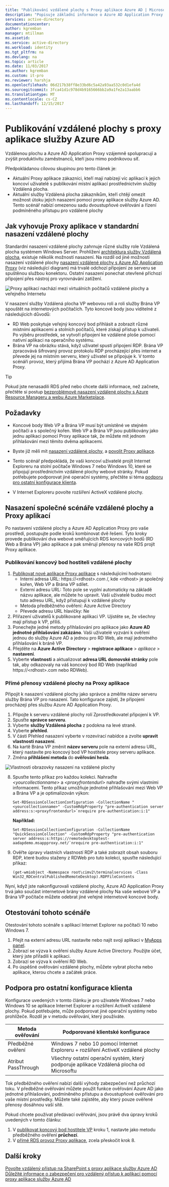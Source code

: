 ```yaml
---
title: "Publikování vzdálené plochy s Proxy aplikace Azure AD | Microsoft Docs"
description: "Popisuje základní informace o Azure AD Application Proxy konektory."
services: active-directory
documentationcenter: 
author: kgremban
manager: mtillman
ms.assetid: 
ms.service: active-directory
ms.workload: identity
ms.tgt_pltfrm: na
ms.devlang: na
ms.topic: article
ms.date: 11/03/2017
ms.author: kgremban
ms.custom: it-pro
ms.reviewer: harshja
ms.openlocfilehash: 06d217b38ff8e33bd6c5a42a93aa532c0d1efa4d
ms.sourcegitcommit: 3fca41d1c978d4b9165666bb2a9a1fe2a13aabb6
ms.translationtype: MT
ms.contentlocale: cs-CZ
ms.lasthandoff: 12/15/2017
---
```

# <a name="publish-remote-desktop-with-azure-ad-application-proxy"></a>Publikování vzdálené plochy s proxy aplikace služby Azure AD

Vzdálenou plochu a Azure AD Application Proxy vzájemně spolupracují a zvýšit produktivitu zaměstnanců, kteří jsou mimo podnikovou síť. 

Předpokládanou cílovou skupinou pro tento článek je:
- Aktuální Proxy aplikace zákazníci, kteří mají nabízejí víc aplikací k jejich koncoví uživatelé s publikování místní aplikací prostřednictvím služby Vzdálená plocha.
- Aktuální služby Vzdálená plocha zákazníkům, kteří chtějí omezit možnost útoku jejich nasazení pomocí proxy aplikace služby Azure AD. Tento scénář nabízí omezenou sadu dvoustupňové ověřování a řízení podmíněného přístupu pro vzdálené plochy

## <a name="how-application-proxy-fits-in-the-standard-rds-deployment"></a>Jak vyhovuje Proxy aplikace v standardní nasazení vzdálené plochy

Standardní nasazení vzdálené plochy zahrnuje různé služby role Vzdálená plocha systémem Windows Server. Prohlížení [architektura služby Vzdálená plocha](https://technet.microsoft.com/windows-server-docs/compute/remote-desktop-services/desktop-hosting-logical-architecture), existuje několik možností nasazení. Na rozdíl od jiné možnosti nasazení vzdálené plochy [nasazení vzdálené plochy s Azure AD Application Proxy](https://technet.microsoft.com/windows-server-docs/compute/remote-desktop-services/desktop-hosting-logical-architecture) (viz následující diagram) má trvalé odchozí připojení ze serveru se spuštěnou službou konektoru. Ostatní nasazení ponechat otevřené příchozí připojení přes nástroj pro vyrovnávání zatížení.

![Proxy aplikací nachází mezi virtuálních počítačů vzdálené plochy a veřejného Internetu](./media/application-proxy-publish-remote-desktop/rds-with-app-proxy.png)

V nasazení služby Vzdálená plocha VP webovou roli a roli služby Brána VP spouštět na internetových počítačích. Tyto koncové body jsou viditelné z následujících důvodů:
- RD Web poskytuje veřejný koncový bod přihlásit a zobrazit různé místními aplikacemi a stolních počítačů, které získají přístup k uživateli. Po výběru prostředek, se vytvoří připojení ke vzdálené ploše pomocí nativní aplikaci na operačního systému.
- Brána VP na obrázku stává, když uživatel spustí připojení RDP. Brána VP zpracovává šifrovaný provoz protokolu RDP procházející přes internet a převede jej na místním serveru, který uživatel se připojuje k. V tomto scénáři provoz, který přijímá Brána VP pochází z Azure AD Application Proxy.

>[!TIP]
>Pokud jste nenasadili RDS před nebo chcete další informace, než začnete, přečtěte si postup [bezproblémově nasazení vzdálené plochy s Azure Resource Manageru a webu Azure Marketplace](https://technet.microsoft.com/windows-server-docs/compute/remote-desktop-services/rds-in-azure).

## <a name="requirements"></a>Požadavky

- Koncové body Web VP a Brána VP musí být umístěné ve stejném počítači a s společný kořen. Web VP a Brána VP jsou publikovány jako jednu aplikaci pomocí Proxy aplikace tak, že můžete mít jednom přihlašování mezi těmito dvěma aplikacemi.

- Byste již měli mít [nasazení vzdálené plochy](https://technet.microsoft.com/windows-server-docs/compute/remote-desktop-services/rds-in-azure), a [povolit Proxy aplikace](active-directory-application-proxy-enable.md).

- Tento scénář předpokládá, že vaši koncoví uživatelé projít Internet Exploreru na stolní počítače Windows 7 nebo Windows 10, které se připojují prostřednictvím vzdálené plochy webové stránky. Pokud potřebujete podporovat jiné operační systémy, přečtěte si téma [podporu pro ostatní konfigurace klienta](#support-for-other-client-configurations).

- V Internet Exploreru povolte rozšíření ActiveX vzdálené plochy.

## <a name="deploy-the-joint-rds-and-application-proxy-scenario"></a>Nasazení společné scénáře vzdálené plochy a Proxy aplikací

Po nastavení vzdálené plochy a Azure AD Application Proxy pro vaše prostředí, postupujte podle kroků kombinovat dvě řešení. Tyto kroky provede publikování dva webové směřujících RDS koncových bodů (RD Web a Brána VP) jako aplikace a pak směrují přenosy na vaše RDS projít Proxy aplikace.

### <a name="publish-the-rd-host-endpoint"></a>Publikování koncový bod hostiteli vzdálené plochy

1. [Publikovat nové aplikace Proxy aplikace](application-proxy-publish-azure-portal.md) s následujícími hodnotami:
   - Interní adresa URL: https://\<rdhost\>.com /, kde \<rdhost\> je společný kořen, Web VP a Brána VP sdílet.
   - Externí adresu URL: Toto pole se vyplní automaticky na základě názvu aplikace, ale můžete ho upravit. Vaši uživatelé budou moct tuto adresu URL, když přistupují k vzdálené plochy
   - Metoda předběžného ověření: Azure Active Directory
   - Převede adresu URL hlavičky: Ne
2. Přiřazení uživatelů k publikované aplikaci VP. Ujistěte se, že všechny mají přístup k VP, příliš.
3. Ponechejte jedné metody přihlašování pro aplikace jako **Azure AD jednotné přihlašování zakázáno**. Vaši uživatelé vyzváni k ověření jednou do služby Azure AD a jednou pro RD Web, ale mají jednotného přihlašování k bráně VP.
4. Přejděte na **Azure Active Directory** > **registrace aplikace** > *aplikace* > **nastavení**.
5. Vyberte **vlastnosti** a aktualizovat **adresa URL domovské stránky** pole tak, aby odkazovaly na váš koncový bod RD Web (například https://\<rdhost\>.com nebo RDWeb).

### <a name="direct-rds-traffic-to-application-proxy"></a>Přímé přenosy vzdálené plochy na Proxy aplikace

Připojit k nasazení vzdálené plochy jako správce a změňte název serveru služby Brána VP pro nasazení. Tato konfigurace zajistí, že připojení procházejí přes službu Azure AD Application Proxy.

1. Připojte k serveru vzdálené plochy rolí Zprostředkovatel připojení k VP.
2. Spusťte **správce serveru**.
3. Vyberte **služby Vzdálená plocha** z podokna na levé straně.
4. Vyberte **přehled**.
5. V části Přehled nasazení vyberte v rozevírací nabídce a zvolte **upravit vlastnosti nasazení**.
6. Na kartě Brána VP změnit **název serveru** pole na externí adresu URL, který nastavíte pro koncový bod VP hostitele proxy serveru aplikace.
7. Změna **přihlášení metoda** do **ověřování hesla**.

  ![Vlastnosti obrazovky nasazení na vzdálené plochy](./media/application-proxy-publish-remote-desktop/rds-deployment-properties.png)

8. Spusťte tento příkaz pro každou kolekci. Nahraďte  *\<yourcollectionname\>*  a  *\<proxyfrontendurl\>*  nahraďte svými vlastními informacemi. Tento příkaz umožňuje jednotné přihlašování mezi Web VP a Brána VP a je optimalizován výkon:

   ```
   Set-RDSessionCollectionConfiguration -CollectionName "<yourcollectionname>" -CustomRdpProperty "pre-authentication server address:s:<proxyfrontendurl>`nrequire pre-authentication:i:1"
   ```

   **Například:**
   ```
   Set-RDSessionCollectionConfiguration -CollectionName "QuickSessionCollection" -CustomRdpProperty "pre-authentication server address:s:https://remotedesktoptest-aadapdemo.msappproxy.net/`nrequire pre-authentication:i:1"
   ```

9. Ověřte úpravy vlastních vlastností RDP a také zobrazit obsah souboru RDP, které budou staženy z RDWeb pro tuto kolekci, spusťte následující příkaz:
    ```
    (get-wmiobject -Namespace root\cimv2\terminalservices -Class Win32_RDCentralPublishedRemoteDesktop).RDPFileContents
    ```

Nyní, když jste nakonfigurovali vzdálené plochy, Azure AD Application Proxy trvá jako součást internetové brány vzdálené plochy Na vaše webové VP a Brána VP počítače můžete odebrat jiné veřejné internetové koncové body.

## <a name="test-the-scenario"></a>Otestování tohoto scénáře

Otestování tohoto scénáře s aplikací Internet Explorer na počítači 10 nebo Windows 7.

1. Přejít na externí adresu URL nastavíte nebo najít svoji aplikaci v [MyApps panel](https://myapps.microsoft.com).
2. Zobrazí se výzva k ověření služby Azure Active Directory. Použijte účet, který jste přiřadili k aplikaci.
3. Zobrazí se výzva k ověření RD Web.
4. Po úspěšné ověřování vzdálené plochy, můžete vybrat plocha nebo aplikace, kterou chcete a začátek práce.

## <a name="support-for-other-client-configurations"></a>Podpora pro ostatní konfigurace klienta

Konfigurace uvedených v tomto článku je pro uživatele Windows 7 nebo Windows 10 se aplikace Internet Explorer a rozšíření ActiveX vzdálené plochy. Pokud potřebujete, může podporovat jiné operační systémy nebo prohlížeče. Rozdíl je v metodu ověřování, který používáte.

| Metoda ověřování | Podporované klientské konfigurace |
| --------------------- | ------------------------------ |
| Předběžné ověření    | Windows 7 nebo 10 pomocí Internet Exploreru + rozšíření ActiveX vzdálené plochy |
| Atribut PassThrough | Všechny ostatní operační systém, který podporuje aplikace Vzdálená plocha od Microsoftu |

Tok předběžného ověření nabízí další výhody zabezpečení než průchozí toku. V předběžné ověřování můžete použít funkce ověřování Azure AD jako jednotné přihlašování, podmíněného přístupu a dvoustupňové ověřování pro vaše místní prostředky. Můžete také zajistěte, aby který pouze ověřené přenosy dosáhnou vaší sítě.

Pokud chcete používat předávací ověřování, jsou právě dva úpravy kroků uvedených v tomto článku:
1. V [publikovat koncový bod hostitele VP](#publish-the-rd-host-endpoint) kroku 1, nastavte jako metodu předběžného ověření **průchozí**.
2. V [přímé RDS provoz Proxy aplikace](#direct-rds-traffic-to-application-proxy), zcela přeskočit krok 8.

## <a name="next-steps"></a>Další kroky

[Povolte vzdálený přístup na SharePoint s proxy aplikace služby Azure AD](application-proxy-enable-remote-access-sharepoint.md)  
[Důležité informace o zabezpečení pro vzdálený přístup k aplikací pomocí proxy aplikace služby Azure AD](application-proxy-security-considerations.md)
